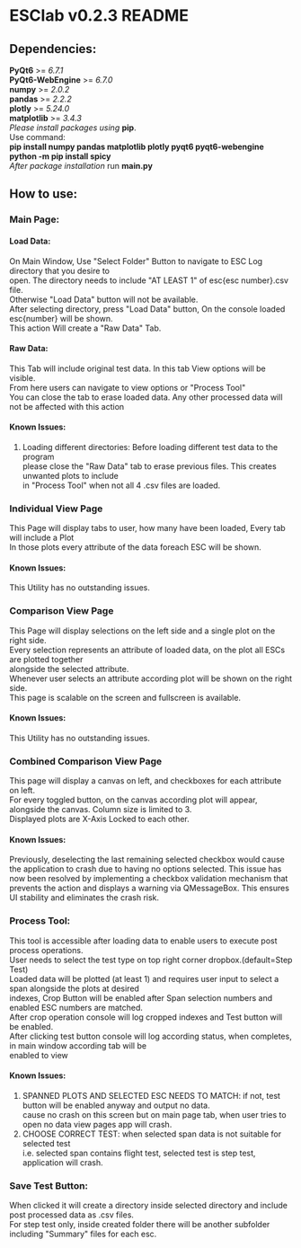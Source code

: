 # ESClab v0.2.3 README
## Dependencies:
  **PyQt6** >= *6.7.1*<br>
  **PyQt6-WebEngine** >= *6.7.0*<br>
  **numpy** >= *2.0.2*<br>
  **pandas** >= *2.2.2*<br>
  **plotly** >= *5.24.0*<br>
  **matplotlib** >= *3.4.3*<br>
*Please install packages using* **pip**.<br>
Use command:<br>
**pip install numpy pandas matplotlib plotly pyqt6 pyqt6-webengine**<br>
**python -m pip install spicy**<br>
*After package installation* run **main.py**

## How to use:
### Main Page:
#### Load Data:
On Main Window, Use "Select Folder" Button to navigate to ESC Log directory that you desire to<br>
open. The directory needs to include "AT LEAST 1" of esc{esc number}.csv file.<br>
Otherwise "Load Data" button will not be available.<br>
After selecting directory, press "Load Data" button, On the console loaded esc{number} will be shown.<br>
This  action Will create a "Raw Data" Tab.
#### Raw Data:
This Tab will include original test data. In this tab View options will be visible.<br>
From here users can navigate to view options or "Process Tool"<br>
You can close the tab to erase loaded data. Any other processed data will not be affected with this action<br>
#### Known Issues:
1. Loading different directories: Before loading different test data to the program<br>
please close the "Raw Data" tab to erase previous files. This creates unwanted plots to include<br>
in "Process Tool" when not all 4 .csv files are loaded.
### Individual View Page
This Page will display tabs to user, how many have been loaded, Every tab will include a Plot<br>
In those plots every attribute of the data foreach ESC will be shown.
#### Known Issues:
This Utility has no outstanding issues.
### Comparison View Page
This Page will display selections on the left side and a single plot on the right side.<br>
Every selection represents an attribute of loaded data, on the plot all ESCs are plotted together<br>
alongside the selected attribute.<br>
Whenever user selects an attribute according plot will be shown on the right side.<br>
This page is scalable on the screen and fullscreen is available.
#### Known Issues:
This Utility has no outstanding issues.
### Combined Comparison View Page
This page will display a canvas on left, and checkboxes for each attribute on left.<br>
For every toggled button, on the canvas according plot will appear, alongside the canvas. Column size is limited to 3.<br>
Displayed plots are X-Axis Locked to each other.
#### Known Issues:
Previously, deselecting the last remaining selected checkbox would cause the application to crash due to having no options selected. This issue has now been resolved by implementing a checkbox validation mechanism that prevents the action and displays a warning via QMessageBox. This ensures UI stability and eliminates the crash risk.
### Process Tool:
This tool is accessible after loading data to enable users to execute post process operations.<br>
User needs to select the test type on top right corner dropbox.(default=Step Test)<br>
Loaded data will be plotted (at least 1) and requires user input to select a span alongside the plots at desired<br>
indexes, Crop Button will be enabled after Span selection numbers and enabled ESC numbers are matched.<br>
After crop operation console will log cropped indexes and Test button will be enabled.<br>
After clicking test button console will log according status, when completes, in main window according tab will be<br>
enabled to view
#### Known Issues:
1. SPANNED PLOTS AND SELECTED ESC NEEDS TO MATCH: if not, test button will be enabled anyway and output no data.<br>
cause no crash on this screen but on main page tab, when user tries to open no data view pages app will crash.
2. CHOOSE CORRECT TEST: when selected span data is not suitable for selected test<br>
i.e. selected span contains flight test, selected test is step test, application will crash.
### Save Test Button:
When clicked it will create a directory inside selected directory and include post processed data as .csv files.<br>
For step test only, inside created folder there will be another subfolder including "Summary" files for each esc.<br>

